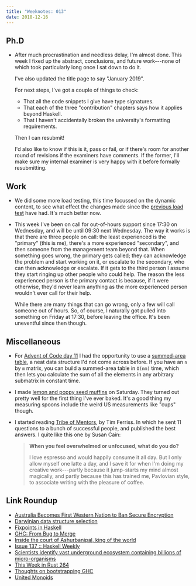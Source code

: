 ```yaml
---
title: "Weeknotes: 013"
date: 2018-12-16
---
```


## Ph.D

- After much procrastination and needless delay, I'm almost done.
  This week I fixed up the abstract, conclusions, and future
  work---none of which took particularly long once I sat down to do
  it.

  I've also updated the title page to say "January 2019".

  For next steps, I've got a couple of things to check:

  - That all the code snippets I give have type signatures.
  - That each of the three "contribution" chapters says how it applies
    beyond Haskell.
  - That I haven't accidentally broken the university's formatting
    requirements.

  Then I can resubmit!

  I'd also like to know if this is it, pass or fail, or if there's
  room for another round of revisions if the examiners have comments.
  If the former, I'll make sure my internal examiner is very happy
  with it before formally resubmitting.

## Work

- We did some more load testing, this time focussed on the dynamic
  content, to see what effect the changes made since the [previous
  load test][] have had.  It's much better now.

- This week I've been on call for out-of-hours support since 17:30 on
  Wednesday, and will be until 09:30 next Wednesday.  The way it works
  is that there are three people on call: the least experienced is the
  "primary" (this is me), there's a more experienced "secondary", and
  then someone from the management team beyond that.  When something
  goes wrong, the primary gets called; they can acknowledge the
  problem and start working on it, or escalate to the secondary, who
  can then acknowledge or escalate.  If it gets to the third person I
  assume they start ringing up other people who could help.  The
  reason the less experienced person is the primary contact is
  because, if it were otherwise, they'd never learn anything as the
  more experienced person wouldn't ever call for their help.

  While there are many things that can go wrong, only a few will call
  someone out of hours.  So, of course, I naturally got pulled into
  something on Friday at 17:30, before leaving the office.  It's been
  uneventful since then though.

[previous load test]: weeknotes-012.html

## Miscellaneous

- For [Advent of Code day 11][] I had the opportunity to use a
  [summed-area table][], a neat data structure I'd not come across
  before.  If you have an `n` by `m` matrix, you can build a
  summed-area table in `O(nm)` time, which then lets you calculate the
  sum of all the elements in any arbitrary submatrix in constant time.

- I made [lemon and poppy seed muffins][] on Saturday.  They turned
  out pretty well for the first thing I've ever baked.  It's a good
  thing my measuring spoons include the weird US measurements like
  "cups" though.

- I started reading [Tribe of Mentors][], by Tim Ferriss.  In which he
  sent 11 questions to a bunch of successful people, and published the
  best answers.  I quite like this one by Susan Cain:

  > **When you feel overwhelmed or unfocused, what do you do?**
  >
  > I love espresso and would happily consume it all day.  But I only
  > allow myself one latte a day, and I save it for when I'm doing my
  > creative work---partly because it jump-starts my mind almost
  > magically, and partly because this has trained me, Pavlovian
  > style, to associate writing with the pleasure of coffee.

[Advent of Code day 11]: https://adventofcode.com/2018/day/11
[summed-area table]: https://en.wikipedia.org/wiki/Summed-area_table
[lemon and poppy seed muffins]: https://www.a-kitchen-addiction.com/bakery-style-lemon-poppy-seed-muffins/
[Tribe of Mentors]: https://tribeofmentors.com/

## Link Roundup

- [Australia Becomes First Western Nation to Ban Secure Encryption](https://www.extremetech.com/internet/281991-australia-becomes-first-western-nation-to-ban-secure-encryption)
- [Darwinian data structure selection](https://blog.acolyer.org/2018/12/14/darwinian-data-structure-selection/)
- [Fixpoints in Haskell](https://medium.com/@cdsmithus/fixpoints-in-haskell-294096a9fc10)
- [GHC: From Bug to Merge](http://neilmitchell.blogspot.com/2018/12/ghc-from-bug-to-merge.html)
- [Inside the court of Ashurbanipal, king of the world](https://www.1843magazine.com/culture/look-closer/inside-the-court-of-ashurbanipal-king-of-the-world)
- [Issue 137 :: Haskell Weekly](https://haskellweekly.news/issues/137.html)
- [Scientists identify vast underground ecosystem containing billions of micro-organisms](https://www.theguardian.com/science/2018/dec/10/tread-softly-because-you-tread-on-23bn-tonnes-of-micro-organisms)
- [This Week in Rust 264](https://this-week-in-rust.org/blog/2018/12/11/this-week-in-rust-264/)
- [Thoughts on bootstrapping GHC](http://www.joachim-breitner.de/blog/748-Thoughts_on_bootstrapping_GHC)
- [United Monoids](https://blogs.ncl.ac.uk/andreymokhov/united-monoids/)
